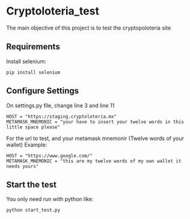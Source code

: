 # Cryptoloteria_test

The main objective of this project is to test the cryptopoloteria site

## Requirements

Install selenium:
```
pip install selenium
```

## Configure Settings
On settings.py file, change line 3 and line 11
```
HOST = "https://staging.cryptoloteria.mx"
METAMASK_MNEMONIC = "your have to insert your twelve words in this little space please"
```
For the url to test, and your metamask mnemonir (Twelve words of your wallet) Example:
```
HOST = "https://www.google.com/"
METAMASK_MNEMONIC = "this are my twelve words of my own wallet it needs yours"
```

## Start the test

You only need run with python like:
```
python start_test.py
```
